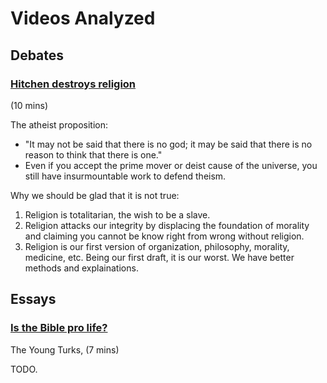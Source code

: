 Videos Analyzed
================================================================================


Debates
--------------------------------------------------------------------------------

### [Hitchen destroys religion](https://www.youtube.com/watch?v=TuI4Nzc07Io)

(10 mins)

The atheist proposition:

-   "It may not be said that there is no god; it may be said that there is no reason to think that there is one."
-   Even if you accept the prime mover or deist cause of the universe, you still have insurmountable work to defend theism.

Why we should be glad that it is not true:

1.  Religion is totalitarian, the wish to be a slave.
2.  Religion attacks our integrity by displacing the foundation of morality
    and claiming you cannot be know right from wrong without religion.
3.  Religion is our first version of organization, philosophy, morality, medicine, etc.
    Being our first draft, it is our worst.  We have better methods and explainations.


Essays
--------------------------------------------------------------------------------

### [Is the Bible pro life?](https://www.youtube.com/watch?v=39NHzvDpJe4)

The Young Turks, (7 mins)

TODO.


